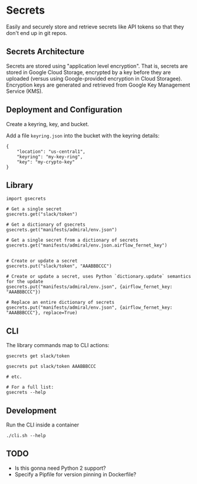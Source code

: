 Secrets
===

Easily and securely store and retrieve secrets like API tokens so that they don't end up in git repos.

Secrets Architecture
---

Secrets are stored using "application level encryption". That is, secrets are stored in Google Cloud Storage, encrypted by a key before they are uploaded (versus using Google-provided encryption in Cloud Storagee). Encryption keys are generated and retrieved from Google Key Management Service (KMS).

Deployment and Configuration
---

Create a keyring, key, and bucket.

Add a file `keyring.json` into the bucket with the keyring details:

```
{
	"location": "us-central1",
	"keyring": "my-key-ring",
	"key": "my-crypto-key"
}
```

Library
---

```
import gsecrets

# Get a single secret
gsecrets.get("slack/token")

# Get a dictionary of gsecrets 
gsecrets.get("manifests/admiral/env.json")

# Get a single secret from a dictionary of secrets 
gsecrets.get("manifests/admiral/env.json.airflow_fernet_key")


# Create or update a secret
gsecrets.put("slack/token", "AAABBBCCC")

# Create or update a secret, uses Python `dictionary.update` semantics for the update
gsecrets.put("manifests/admiral/env.json", {airflow_fernet_key: "AAABBBCCC"})

# Replace an entire dictionary of secrets
gsecrets.put("manifests/admiral/env.json", {airflow_fernet_key: "AAABBBCCC"}, replace=True)
```

CLI
---

The library commands map to CLI actions:

```
gsecrets get slack/token

gsecrets put slack/token AAABBBCCC

# etc.

# For a full list:
gsecrets --help
```

Development
---

Run the CLI inside a container

```
./cli.sh --help
```

TODO
---

* Is this gonna need Python 2 support?
* Specify a Pipfile for version pinning in Dockerfile?


